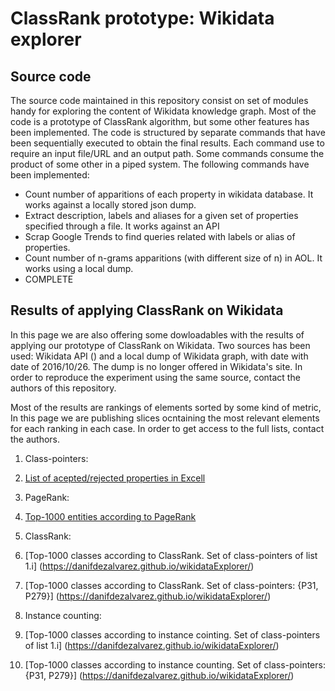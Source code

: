 # ClassRank prototype: Wikidata explorer

## Source code
The source code maintained in this repository consist on set of modules handy for exploring the content of Wikidata knowledge graph. Most of the code is a prototype of ClassRank algorithm, but some other features has been implemented. The code is structured by separate commands that have been sequentially executed to obtain the final results. Each command use to require an input file/URL and  an output path. Some commands consume the product of some other in a piped system. The following commands have been implemented:


- Count number of apparitions of each property in wikidata database. It works against a locally stored json dump.
- Extract description, labels and aliases for a given set of properties specified through a file. It works against an API
- Scrap Google Trends to find queries related with labels or alias of properties.
- Count number of n-grams apparitions (with different size of n) in AOL. It works using a local dump.
- COMPLETE


## Results of applying ClassRank on Wikidata
In this page we are also offering some dowloadables with the results of applying our prototype of ClassRank on Wikidata. Two sources has been used: Wikidata API () and a local dump of Wikidata graph, with date with date of 2016/10/26. The dump is no longer offered in Wikidata's site. In order to reproduce the experiment using the same source, contact the authors of this repository.

Most of the results are rankings of elements sorted by some kind of metric, In this page we are publishing slices ocntaining the most relevant elements for each ranking in each case. In order to get access to the full lists, contact the authors.

1. Class-pointers:
  1. [List of acepted/rejected properties in Excell](https://danifdezalvarez.github.io/wikidataExplorer/)

2. PageRank:
  1. [Top-1000 entities according to PageRank](https://danifdezalvarez.github.io/wikidataExplorer/)

3. ClassRank:
  1. [Top-1000 classes according to ClassRank. Set of class-pointers of list 1.i] (https://danifdezalvarez.github.io/wikidataExplorer/)
  2. [Top-1000 classes according to ClassRank. Set of class-pointers: {P31, P279}] (https://danifdezalvarez.github.io/wikidataExplorer/)

4. Instance counting:
  1. [Top-1000 classes according to instance cointing. Set of class-pointers of list 1.i] (https://danifdezalvarez.github.io/wikidataExplorer/)
  2. [Top-1000 classes according to instance counting. Set of class-pointers: {P31, P279}] (https://danifdezalvarez.github.io/wikidataExplorer/) 
